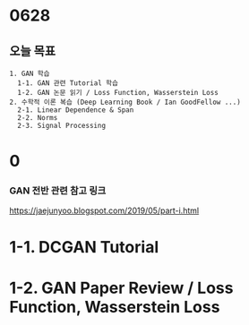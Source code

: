 # 0628
## 오늘 목표
```
1. GAN 학습
  1-1. GAN 관련 Tutorial 학습
  1-2. GAN 논문 읽기 / Loss Function, Wasserstein Loss
2. 수학적 이론 복습 (Deep Learning Book / Ian GoodFellow ...)
  2-1. Linear Dependence & Span
  2-2. Norms
  2-3. Signal Processing
```
# 0

### GAN 전반 관련 참고 링크
https://jaejunyoo.blogspot.com/2019/05/part-i.html

# 1-1. DCGAN Tutorial

# 1-2. GAN Paper Review / Loss Function, Wasserstein Loss